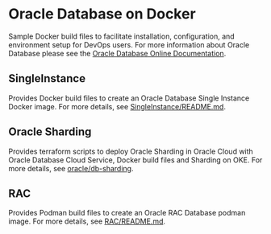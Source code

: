 # Oracle Database on Docker
Sample Docker build files to facilitate installation, configuration, and environment setup for DevOps users. For more information about Oracle Database please see the [Oracle Database Online Documentation](https://docs.oracle.com/en/database/oracle/oracle-database/index.html).

## SingleInstance
Provides Docker build files to create an Oracle Database Single Instance Docker image. For more details, see [SingleInstance/README.md](./SingleInstance/README.md).

## Oracle Sharding
Provides terraform scripts to deploy Oracle Sharding in Oracle Cloud with Oracle Database Cloud Service, Docker build files and Sharding on OKE. For more details, see [oracle/db-sharding](https://github.com/oracle/db-sharding).

## RAC
Provides Podman build files to create an Oracle RAC Database podman image. For more details, see [RAC/README.md](./RAC/README.md).
